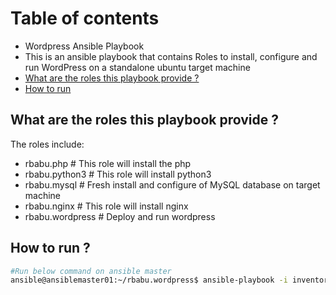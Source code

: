 # Table of contents 
- Wordpress Ansible Playbook
- This is an ansible playbook that contains Roles to install, configure and run WordPress on a standalone ubuntu target machine
- [What are the roles this playbook provide ? ](#What-are-the-roles-this-playbook-provide-?)
- [How to run](#How-to-run-?)


## What are the roles this playbook provide ?

The roles include:

- rbabu.php 				# This role will install the php
- rbabu.python3			# This role will install python3
- rbabu.mysql 			# Fresh install and configure of MySQL database on target machine 
- rbabu.nginx				# This role will install nginx 
- rbabu.wordpress			# Deploy and run wordpress 



## How to run ? 
```bash
#Run below command on ansible master 
ansible@ansiblemaster01:~/rbabu.wordpress$ ansible-playbook -i inventory.txt wordpress-playbook.yaml 